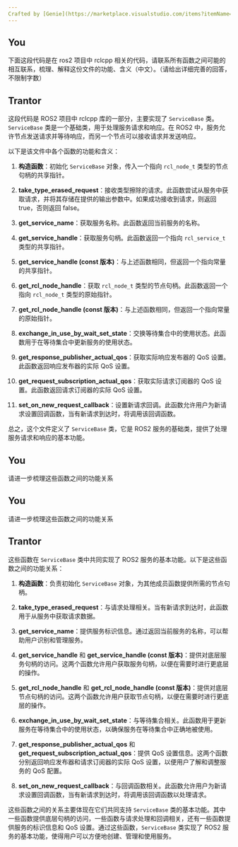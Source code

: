 ```yaml
---
Crafted by [Genie](https://marketplace.visualstudio.com/items?itemName=genieai.chatgpt-vscode)
---
```


## You

下面这段代码是在 ros2 项目中 rclcpp 相关的代码，请联系所有函数之间可能的相互联系，梳理、解释这份文件的功能、含义（中文）。（请给出详细完善的回答，不限制字数）

## Trantor

这段代码是 ROS2 项目中 rclcpp 库的一部分，主要实现了 `ServiceBase` 类。`ServiceBase` 类是一个基础类，用于处理服务请求和响应。在 ROS2 中，服务允许节点发送请求并等待响应，而另一个节点可以接收请求并发送响应。

以下是该文件中各个函数的功能和含义：

1. **构造函数**：初始化 `ServiceBase` 对象，传入一个指向 `rcl_node_t` 类型的节点句柄的共享指针。

2. **take_type_erased_request**：接收类型擦除的请求。此函数尝试从服务中获取请求，并将其存储在提供的输出参数中。如果成功接收到请求，则返回 true，否则返回 false。

3. **get_service_name**：获取服务名称。此函数返回当前服务的名称。

4. **get_service_handle**：获取服务句柄。此函数返回一个指向 `rcl_service_t` 类型的共享指针。

5. **get_service_handle (const 版本)**：与上述函数相同，但返回一个指向常量的共享指针。

6. **get_rcl_node_handle**：获取 `rcl_node_t` 类型的节点句柄。此函数返回一个指向 `rcl_node_t` 类型的原始指针。

7. **get_rcl_node_handle (const 版本)**：与上述函数相同，但返回一个指向常量的原始指针。

8. **exchange_in_use_by_wait_set_state**：交换等待集合中的使用状态。此函数用于在等待集合中更新服务的使用状态。

9. **get_response_publisher_actual_qos**：获取实际响应发布器的 QoS 设置。此函数返回响应发布器的实际 QoS 设置。

10. **get_request_subscription_actual_qos**：获取实际请求订阅器的 QoS 设置。此函数返回请求订阅器的实际 QoS 设置。

11. **set_on_new_request_callback**：设置新请求回调。此函数允许用户为新请求设置回调函数，当有新请求到达时，将调用该回调函数。

总之，这个文件定义了 `ServiceBase` 类，它是 ROS2 服务的基础类，提供了处理服务请求和响应的基本功能。

## You

请进一步梳理这些函数之间的功能关系

## You

请进一步梳理这些函数之间的功能关系

## Trantor

这些函数在 `ServiceBase` 类中共同实现了 ROS2 服务的基本功能。以下是这些函数之间的功能关系：

1. **构造函数**：负责初始化 `ServiceBase` 对象，为其他成员函数提供所需的节点句柄。

2. **take_type_erased_request**：与请求处理相关。当有新请求到达时，此函数用于从服务中获取请求数据。

3. **get_service_name**：提供服务标识信息。通过返回当前服务的名称，可以帮助用户识别和管理服务。

4. **get_service_handle** 和 **get_service_handle (const 版本)**：提供对底层服务句柄的访问。这两个函数允许用户获取服务句柄，以便在需要时进行更底层的操作。

5. **get_rcl_node_handle** 和 **get_rcl_node_handle (const 版本)**：提供对底层节点句柄的访问。这两个函数允许用户获取节点句柄，以便在需要时进行更底层的操作。

6. **exchange_in_use_by_wait_set_state**：与等待集合相关。此函数用于更新服务在等待集合中的使用状态，以确保服务在等待集合中正确地被使用。

7. **get_response_publisher_actual_qos** 和 **get_request_subscription_actual_qos**：提供 QoS 设置信息。这两个函数分别返回响应发布器和请求订阅器的实际 QoS 设置，以便用户了解和调整服务的 QoS 配置。

8. **set_on_new_request_callback**：与回调函数相关。此函数允许用户为新请求设置回调函数，当有新请求到达时，将调用该回调函数以处理请求。

这些函数之间的关系主要体现在它们共同支持 `ServiceBase` 类的基本功能。其中一些函数提供底层句柄的访问，一些函数与请求处理和回调相关，还有一些函数提供服务的标识信息和 QoS 设置。通过这些函数，`ServiceBase` 类实现了 ROS2 服务的基本功能，使得用户可以方便地创建、管理和使用服务。
